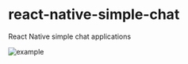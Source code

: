 # react-native-simple-chat
React Native simple chat applications


![example](https://user-images.githubusercontent.com/73165114/125710901-4a6c9347-075b-425b-a586-fe9f24b80151.jpeg)
